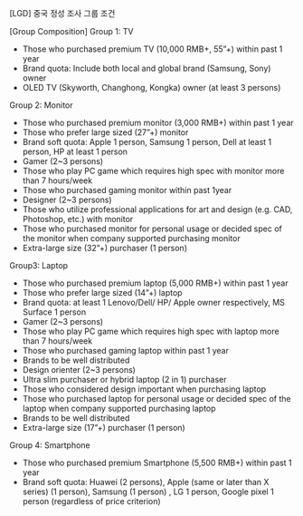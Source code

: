 [LGD] 중국 정성 조사 그룹 조건


[Group Composition]
Group 1: TV 
-	Those who purchased premium TV (10,000 RMB+, 55”+) within past 1 year
-	Brand quota: Include both local and global brand (Samsung, Sony) owner
-	OLED TV (Skyworth, Changhong, Kongka) owner (at least 3 persons)

Group 2: Monitor
-	Those who purchased premium monitor (3,000 RMB+) within past 1 year
-	Those who prefer large sized (27”+) monitor
-	Brand soft quota: Apple 1 person, Samsung 1 person, Dell at least 1 person, HP at least 1 person
-	Gamer (2~3 persons)
-	Those who play PC game which requires high spec with monitor more than 7 hours/week
-	Those who purchased gaming monitor within past 1year
-	Designer (2~3 persons)
-	Those who utilize professional applications for art and design (e.g. CAD, Photoshop, etc.) with monitor
-	Those who purchased monitor for personal usage or decided spec of the monitor when company supported purchasing monitor
-	Extra-large size (32”+) purchaser (1 person)

Group3: Laptop
-	Those who purchased premium laptop (5,000 RMB+) within past 1 year
-	Those who prefer large sized (14”+) laptop
-	Brand quota: at least 1 Lenovo/Dell/ HP/ Apple owner respectively, MS Surface 1 person
-	Gamer (2~3 persons)
-	Those who play PC game which requires high spec with laptop more than 7 hours/week
-	Those who purchased gaming laptop within past 1 year
-	Brands to be well distributed
-	Design orienter (2~3 persons)
-	Ultra slim purchaser or hybrid laptop (2 in 1) purchaser
-	Those who considered design important when purchasing laptop
-	Those who purchased laptop for personal usage or decided spec of the laptop when company supported purchasing laptop
-	Brands to be well distributed
-	Extra-large size (17”+) purchaser (1 person)

Group 4: Smartphone 
-	Those who purchased premium Smartphone (5,500 RMB+) within past 1 year
-	Brand soft quota: Huawei (2 persons), Apple (same or later than X series) (1 person), Samsung (1 person) , LG 1 person, Google pixel 1 person (regardless of price criterion) 
